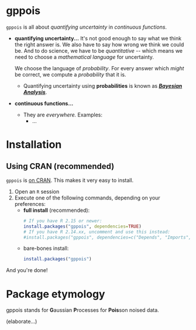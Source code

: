 # gppois

`gppois` is all about *quantifying uncertainty* in *continuous functions*.

  * **quantifying uncertainty...**
    It's not good enough to say what we think the right answer is.  We also
    have to say how wrong we think we could be.  And to do science, we have to
    be *quantitative* -- which means we need to choose a *mathematical
    language* for uncertainty.

    We choose the language of *probability*.  For every answer which *might* be
    correct, we compute a *probability* that it is.
    * Quantifying uncertainty using **probabilities** is known as [***Bayesian Analysis***](http://bayesian.org/).
  * **continuous functions...**
    * They are *everywhere.*  Examples:
      * ...

# Installation

## Using CRAN (recommended)

`gppois` is [on CRAN](http://cran.r-project.org/web/packages/gppois/).  This makes it very easy to install.

  1. Open an `R` session
  2. Execute one of the following commands, depending on your preferences:
     * **full install** (recommended):
       ```r
       # If you have R 2.15 or newer:
       install.packages("gppois", dependencies=TRUE)
       # If you have R 2.14.xx, uncomment and use this instead:
       #install.packages("gppois", dependencies=c("Depends", "Imports", "LinkingTo", "Suggests")
       ```
     * bare-bones install:
       ```r
       install.packages("gppois")
       ```

And you're done!   

# Package etymology

gppois stands for **G**aussian **P**rocesses for **Pois**son noised data.

(elaborate...)
